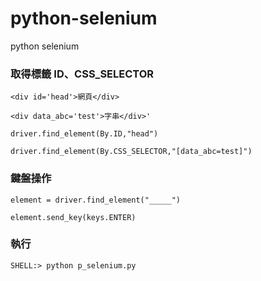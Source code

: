 # python-selenium
python selenium

### 取得標籤 ID、CSS_SELECTOR

`<div id='head'>網頁</div>`

`<div data_abc='test'>字串</div>'`

```CMD
driver.find_element(By.ID,"head")

driver.find_element(By.CSS_SELECTOR,"[data_abc=test]")
```

### 鍵盤操作

```CMD
element = driver.find_element("_____")

element.send_key(keys.ENTER)
```

### 執行

`SHELL:> python p_selenium.py`

